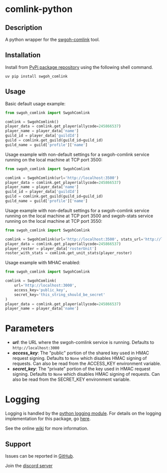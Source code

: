 # comlink-python

## Description

A python wrapper for the [swgoh-comlink](https://github.com/swgoh-utils/swgoh-comlink) tool.

## Installation
Install from [PyPi package repository](https://pypi.org/project/swgoh-comlink/) using the following shell command.

```buildoutcfg
uv pip install swgoh_comlink
```

## Usage

Basic default usage example:

```python
from swgoh_comlink import SwgohComlink

comlink = SwgohComlink()
player_data = comlink.get_player(allycode=245866537)
player_name = player_data['name']
guild_id = player_data['guildId']
guild = comlink.get_guild(guild_id=guild_id)
guild_name = guild['profile']['name']
```

Usage example with non-default settings for a swgoh-comlink service running on the local machine at TCP port 3500:

```python
from swgoh_comlink import SwgohComlink

comlink = SwgohComlink(url='http://localhost:3500')
player_data = comlink.get_player(allycode=245866537)
player_name = player_data['name']
guild_id = player_data['guildId']
guild = comlink.get_guild(guild_id=guild_id)
guild_name = guild['profile']['name']
```

Usage example with non-default settings for a swgoh-comlink service running on the local machine at TCP port 3500 and swgoh-stats service running on the local machine at TCP port 3550:

```python
from swgoh_comlink import SwgohComlink

comlink = SwgohComlink(url='http://localhost:3500', stats_url='http://localhost:3550')
player_data = comlink.get_player(allycode=245866537)
player_roster = player_data['rosterUnit']
roster_with_stats = comlink.get_unit_stats(player_roster)
```

Usage example with MHAC enabled:

```python
from swgoh_comlink import SwgohComlink

comlink = SwgohComlink(
    url='http://localhost:3000', 
    access_key='public_key', 
    secret_key='this_string_should_be_secret'
)
player_data = comlink.get_player(allycode=245866537)
player_name = player_data['name']
```

# Parameters

- **_url_**: the URL where the swgoh-comlink service is running. Defaults to `http://localhost:3000`
- **_access_key_**: The "public" portion of the shared key used in HMAC request signing. Defaults to `None` which disables HMAC signing of requests. Can also be read from the ACCESS_KEY environment variable.
- **_secret_key_**: The "private" portion of the key used in HMAC request signing. Defaults to `None` which disables HMAC signing of requests. Can also be read from the SECRET_KEY environment variable.

# Logging

Logging is handled by the [python logging module](https://docs.python.org/3/library/logging.html). For details on the
logging implementation for this package, go [here](docs/logging.md).

See the online [wiki](https://github.com/swgoh-utils/swgoh-comlink/wiki) for more information.

## Support

Issues can be reported in [GitHub](https://github.com/swgoh-utils/comlink-python/issues).

Join the [discord server](https://discord.gg/6PBfG5MzR3)
